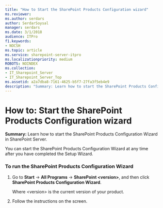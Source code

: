 ```yaml
---
title: "How to Start the SharePoint Products Configuration wizard"
ms.reviewer: 
ms.author: serdars
author: SerdarSoysal
manager: serdars
ms.date: 3/1/2018
audience: ITPro
f1.keywords:
- NOCSH
ms.topic: article
ms.service: sharepoint-server-itpro
ms.localizationpriority: medium
ROBOTS: NOINDEX
ms.collection:
- IT_Sharepoint_Server
- IT_Sharepoint_Server_Top
ms.assetid: a2a7dba8-7161-4625-b5f7-27fa3f5eb4e9
description: "Summary: Learn how to start the SharePoint Products Configuration Wizard in SharePoint Server."
---
```


# How to: Start the SharePoint Products Configuration wizard

 **Summary:** Learn how to start the SharePoint Products Configuration Wizard in SharePoint Server. 
  
You can start the SharePoint Products Configuration Wizard at any time after you have completed the Setup Wizard.
  
### To run the SharePoint Products Configuration Wizard

1. Go to **Start** -> **All Programs** -> **SharePoint \<version\>**, and then click **SharePoint Products Configuration Wizard**. 
    
    Where \<version\> is the current version of your product.
    
2. Follow the instructions on the screen.
    

